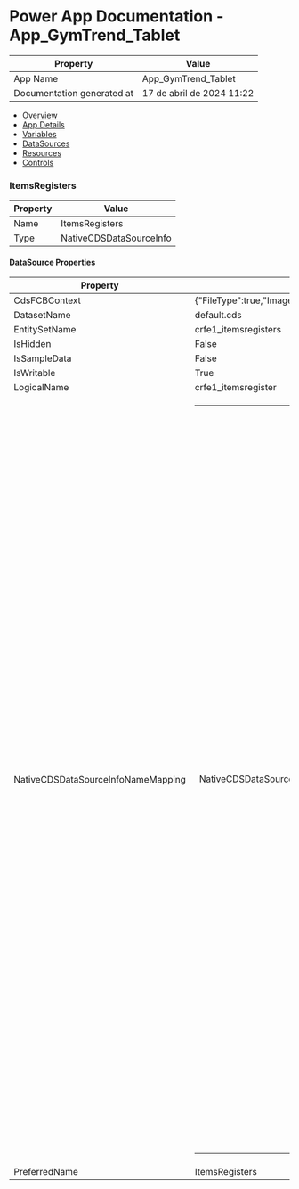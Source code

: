 ﻿# Power App Documentation \- App\_GymTrend\_Tablet

| Property                   | Value                     |
| -------------------------- | ------------------------- |
| App Name                   | App\_GymTrend\_Tablet     |
| Documentation generated at | 17 de abril de 2024 11:22 |

- [Overview](index-App_GymTrend_Tablet.md)
- [App Details](appdetails-App_GymTrend_Tablet.md)
- [Variables](variables-App_GymTrend_Tablet.md)
- [DataSources](datasources-App_GymTrend_Tablet.md)
- [Resources](resources-App_GymTrend_Tablet.md)
- [Controls](controls-App_GymTrend_Tablet.md)

### ItemsRegisters

| Property | Value                   |
| -------- | ----------------------- |
| Name     | ItemsRegisters          |
| Type     | NativeCDSDataSourceInfo |

#### DataSource Properties

| Property                           | Value                                                                                                                                                                                                                                                                                                                                                                                                                                                                                                                                                                                                                                                                                                                                                                                                                                                                                                                                                                                                                                                                                                                                                                                                                                                                                                                                                                                                                                                                                                                                                                                                                                                                                                                                                                                                                                                                                                                                                       |
| ---------------------------------- | ----------------------------------------------------------------------------------------------------------------------------------------------------------------------------------------------------------------------------------------------------------------------------------------------------------------------------------------------------------------------------------------------------------------------------------------------------------------------------------------------------------------------------------------------------------------------------------------------------------------------------------------------------------------------------------------------------------------------------------------------------------------------------------------------------------------------------------------------------------------------------------------------------------------------------------------------------------------------------------------------------------------------------------------------------------------------------------------------------------------------------------------------------------------------------------------------------------------------------------------------------------------------------------------------------------------------------------------------------------------------------------------------------------------------------------------------------------------------------------------------------------------------------------------------------------------------------------------------------------------------------------------------------------------------------------------------------------------------------------------------------------------------------------------------------------------------------------------------------------------------------------------------------------------------------------------------------------- |
| CdsFCBContext                      | {"FileType":true,"ImageExternalStorage":true}                                                                                                                                                                                                                                                                                                                                                                                                                                                                                                                                                                                                                                                                                                                                                                                                                                                                                                                                                                                                                                                                                                                                                                                                                                                                                                                                                                                                                                                                                                                                                                                                                                                                                                                                                                                                                                                                                                               |
| DatasetName                        | default.cds                                                                                                                                                                                                                                                                                                                                                                                                                                                                                                                                                                                                                                                                                                                                                                                                                                                                                                                                                                                                                                                                                                                                                                                                                                                                                                                                                                                                                                                                                                                                                                                                                                                                                                                                                                                                                                                                                                                                                 |
| EntitySetName                      | crfe1\_itemsregisters                                                                                                                                                                                                                                                                                                                                                                                                                                                                                                                                                                                                                                                                                                                                                                                                                                                                                                                                                                                                                                                                                                                                                                                                                                                                                                                                                                                                                                                                                                                                                                                                                                                                                                                                                                                                                                                                                                                                       |
| IsHidden                           | False                                                                                                                                                                                                                                                                                                                                                                                                                                                                                                                                                                                                                                                                                                                                                                                                                                                                                                                                                                                                                                                                                                                                                                                                                                                                                                                                                                                                                                                                                                                                                                                                                                                                                                                                                                                                                                                                                                                                                       |
| IsSampleData                       | False                                                                                                                                                                                                                                                                                                                                                                                                                                                                                                                                                                                                                                                                                                                                                                                                                                                                                                                                                                                                                                                                                                                                                                                                                                                                                                                                                                                                                                                                                                                                                                                                                                                                                                                                                                                                                                                                                                                                                       |
| IsWritable                         | True                                                                                                                                                                                                                                                                                                                                                                                                                                                                                                                                                                                                                                                                                                                                                                                                                                                                                                                                                                                                                                                                                                                                                                                                                                                                                                                                                                                                                                                                                                                                                                                                                                                                                                                                                                                                                                                                                                                                                        |
| LogicalName                        | crfe1\_itemsregister                                                                                                                                                                                                                                                                                                                                                                                                                                                                                                                                                                                                                                                                                                                                                                                                                                                                                                                                                                                                                                                                                                                                                                                                                                                                                                                                                                                                                                                                                                                                                                                                                                                                                                                                                                                                                                                                                                                                        |
| NativeCDSDataSourceInfoNameMapping | <table><tr><td>NativeCDSDataSourceInfoNameMapping</td><td><table><tr><td>modifiedby</td><td>Modificado Por</td></tr><tr><td>overriddencreatedon</td><td>Registo Criado Em</td></tr><tr><td>owninguser</td><td>Utilizador Proprietário</td></tr><tr><td>statecode</td><td>Estado</td></tr><tr><td>timezoneruleversionnumber</td><td>Número de Versão da Regra de Fuso Horário</td></tr><tr><td>crfe1_item</td><td>Item</td></tr><tr><td>statuscode</td><td>Razão do Estado</td></tr><tr><td>createdby</td><td>Criado Por</td></tr><tr><td>utcconversiontimezonecode</td><td>Código de Fuso Horário da Conversão UTC</td></tr><tr><td>_ownerid_value</td><td>Proprietário</td></tr><tr><td>crfe1_itemsregister_AsyncOperations</td><td>Tarefas de Sistema</td></tr><tr><td>versionnumber</td><td>Número da Versão</td></tr><tr><td>crfe1_toggle</td><td>Toggle</td></tr><tr><td>crfe1_itemsregisterid</td><td>ItemsRegister</td></tr><tr><td>owningteam</td><td>Equipa Proprietária</td></tr><tr><td>crfe1_itemsregister_ProcessSession</td><td>Sessões de Processo</td></tr><tr><td>modifiedonbehalfby</td><td>Modificado Por (Delegado)</td></tr><tr><td>crfe1_itemsregister_BulkDeleteFailures</td><td>Falhas de Eliminação em Massa</td></tr><tr><td>createdon</td><td>Criado Em</td></tr><tr><td>createdonbehalfby</td><td>Criado Por (Delegado)</td></tr><tr><td>modifiedon</td><td>Modificado Em</td></tr><tr><td>crfe1_itemsregister_SyncErrors</td><td>Erros de Sincronização</td></tr><tr><td>owningbusinessunit</td><td>Unidade de Negócio Proprietária</td></tr><tr><td>crfe1_itemsregister_PrincipalObjectAttributeAccesses</td><td>Partilha de Campos</td></tr><tr><td>crfe1_local</td><td>Local</td></tr><tr><td>crfe1_itemsregister_MailboxTrackingFolders</td><td>Pastas de Monitorização Automática da Caixa de Correio</td></tr><tr><td>importsequencenumber</td><td>Número de Sequência da Importação</td></tr></table></td></tr></table> |
| PreferredName                      | ItemsRegisters                                                                                                                                                                                                                                                                                                                                                                                                                                                                                                                                                                                                                                                                                                                                                                                                                                                                                                                                                                                                                                                                                                                                                                                                                                                                                                                                                                                                                                                                                                                                                                                                                                                                                                                                                                                                                                                                                                                                              |

